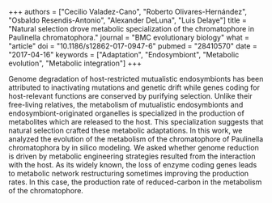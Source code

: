 +++
authors = ["Cecilio Valadez-Cano", "Roberto Olivares-Hernández", "Osbaldo Resendis-Antonio", "Alexander DeLuna", "Luis Delaye"]
title = "Natural selection drove metabolic specialization of the chromatophore in Paulinella chromatophora."
journal = "BMC evolutionary biology"
what = "article"
doi = "10.1186/s12862-017-0947-6"
pubmed = "28410570"
date = "2017-04-16"
keywords = ["Adaptation", "Endosymbiont", "Metabolic evolution", "Metabolic integration"]
+++

Genome degradation of host-restricted mutualistic endosymbionts has been attributed to inactivating mutations and genetic drift while genes coding for host-relevant functions are conserved by purifying selection. Unlike their free-living relatives, the metabolism of mutualistic endosymbionts and endosymbiont-originated organelles is specialized in the production of metabolites which are released to the host. This specialization suggests that natural selection crafted these metabolic adaptations. In this work, we analyzed the evolution of the metabolism of the chromatophore of Paulinella chromatophora by in silico modeling. We asked whether genome reduction is driven by metabolic engineering strategies resulted from the interaction with the host. As its widely known, the loss of enzyme coding genes leads to metabolic network restructuring sometimes improving the production rates. In this case, the production rate of reduced-carbon in the metabolism of the chromatophore.